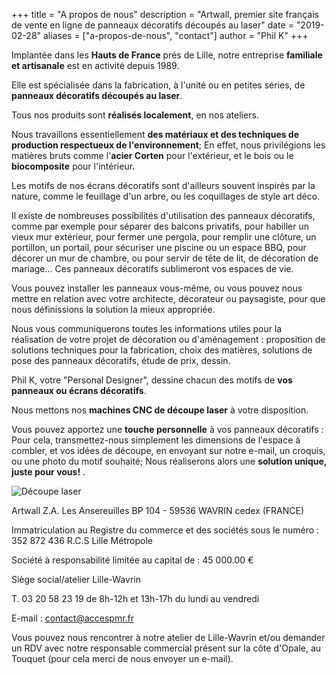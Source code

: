 +++
title = "A propos de nous"
description = "Artwall, premier site français de vente en ligne de panneaux décoratifs découpés au laser"
date = "2019-02-28"
aliases = ["a-propos-de-nous", "contact"]
author = "Phil K"
+++

Implantée dans les **Hauts de France** prés de Lille, notre entreprise **familiale et artisanale** est en activité depuis 1989.

Elle est spécialisée dans la fabrication, à l'unité ou en petites séries, de **panneaux décoratifs découpés au laser**.

Tous nos produits sont **réalisés localement**, en nos ateliers.

Nous travaillons essentiellement **des matériaux et des techniques de production respectueux de l'environnement**;
En effet, nous privilégions les matières bruts comme l'**acier Corten** pour l'extérieur, et le bois ou le **biocomposite** pour l'intérieur.

Les motifs de nos écrans décoratifs sont d'ailleurs souvent inspirés par la nature, comme le feuillage d'un arbre, ou les coquillages de style art déco.

Il existe de nombreuses possibilités d'utilisation des panneaux décoratifs, comme par exemple pour séparer des balcons privatifs, pour habiller un vieux mur extérieur, pour fermer une pergola, pour remplir une clôture, un portillon, un portail, pour sécuriser une piscine ou un espace BBQ, pour décorer un mur de chambre, ou pour servir de tête de lit, de décoration de mariage...
Ces panneaux décoratifs sublimeront vos espaces de vie.

Vous pouvez installer les panneaux vous-même, ou vous pouvez nous mettre en relation avec votre architecte, décorateur ou paysagiste, pour que nous définissions la solution la mieux appropriée.

Nous vous communiquerons toutes les informations utiles pour la réalisation de votre projet de décoration ou d'aménagement : proposition de solutions techniques pour la fabrication, choix des matières, solutions de pose des panneaux décoratifs, étude de prix, dessin.

Phil K, votre "Personal Designer", dessine chacun des motifs de **vos panneaux ou écrans décoratifs**.

Nous mettons nos **machines CNC de découpe laser** à votre disposition.

Vous pouvez apportez une **touche personnelle** à vos panneaux décoratifs : Pour cela, transmettez-nous simplement les dimensions de l'espace à combler, et vos idées de découpe, en envoyant sur notre e-mail, un croquis, ou une photo du motif souhaité;
Nous réaliserons alors une **solution unique, juste pour vous!** .

![Découpe laser](/images/laser.jpg)

Artwall Z.A. Les Ansereuilles BP 104 - 59536 WAVRIN cedex (FRANCE)
  
Immatriculation au Registre du commerce et des sociétés sous le numéro : 352 872 436 R.C.S Lille Métropole
  
Société à responsabilité limitée au capital de : 45 000.00 €
  
 
Siège social/atelier Lille-Wavrin
  
T. 03 20 58 23 19 de 8h-12h et 13h-17h du lundi au vendredi

E-mail : contact@accespmr.fr

Vous pouvez nous rencontrer à notre atelier de Lille-Wavrin et/ou demander un RDV avec notre responsable commercial présent sur la côte d'Opale, au Touquet (pour cela merci de nous envoyer un e-mail).